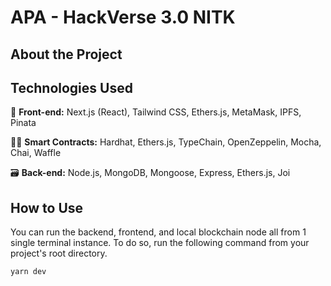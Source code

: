 # APA - HackVerse 3.0 NITK

## About the Project



## Technologies Used

🎨 __Front-end:__
Next.js (React), Tailwind CSS, Ethers.js, MetaMask, IPFS, Pinata

👷‍♂️ __Smart Contracts:__
Hardhat, Ethers.js, TypeChain, OpenZeppelin, Mocha, Chai, Waffle

🗃️ __Back-end:__
Node.js, MongoDB, Mongoose, Express, Ethers.js, Joi

## How to Use

You can run the backend, frontend, and local blockchain node all from 1 single terminal instance.
To do so, run the following command from your project's root directory.

```bash
yarn dev
```

